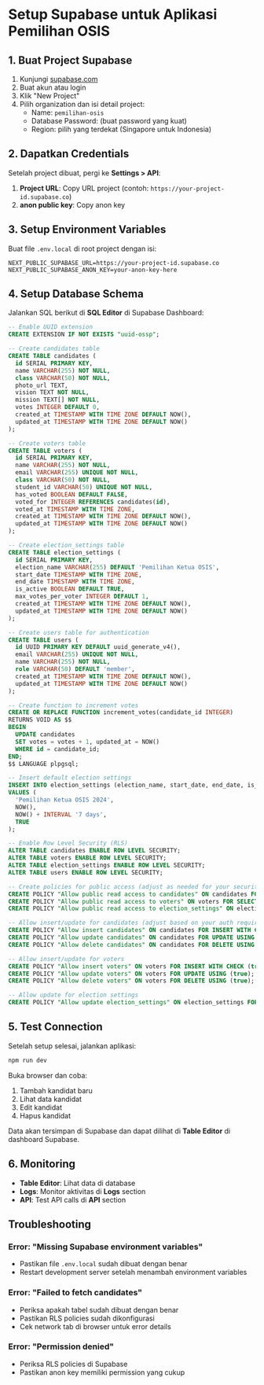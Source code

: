 # Setup Supabase untuk Aplikasi Pemilihan OSIS

## 1. Buat Project Supabase

1. Kunjungi [supabase.com](https://supabase.com)
2. Buat akun atau login
3. Klik "New Project"
4. Pilih organization dan isi detail project:
   - Name: `pemilihan-osis`
   - Database Password: (buat password yang kuat)
   - Region: pilih yang terdekat (Singapore untuk Indonesia)

## 2. Dapatkan Credentials

Setelah project dibuat, pergi ke **Settings > API**:

1. **Project URL**: Copy URL project (contoh: `https://your-project-id.supabase.co`)
2. **anon public key**: Copy anon key

## 3. Setup Environment Variables

Buat file `.env.local` di root project dengan isi:

```env
NEXT_PUBLIC_SUPABASE_URL=https://your-project-id.supabase.co
NEXT_PUBLIC_SUPABASE_ANON_KEY=your-anon-key-here
```

## 4. Setup Database Schema

Jalankan SQL berikut di **SQL Editor** di Supabase Dashboard:

```sql
-- Enable UUID extension
CREATE EXTENSION IF NOT EXISTS "uuid-ossp";

-- Create candidates table
CREATE TABLE candidates (
  id SERIAL PRIMARY KEY,
  name VARCHAR(255) NOT NULL,
  class VARCHAR(50) NOT NULL,
  photo_url TEXT,
  vision TEXT NOT NULL,
  mission TEXT[] NOT NULL,
  votes INTEGER DEFAULT 0,
  created_at TIMESTAMP WITH TIME ZONE DEFAULT NOW(),
  updated_at TIMESTAMP WITH TIME ZONE DEFAULT NOW()
);

-- Create voters table
CREATE TABLE voters (
  id SERIAL PRIMARY KEY,
  name VARCHAR(255) NOT NULL,
  email VARCHAR(255) UNIQUE NOT NULL,
  class VARCHAR(50) NOT NULL,
  student_id VARCHAR(50) UNIQUE NOT NULL,
  has_voted BOOLEAN DEFAULT FALSE,
  voted_for INTEGER REFERENCES candidates(id),
  voted_at TIMESTAMP WITH TIME ZONE,
  created_at TIMESTAMP WITH TIME ZONE DEFAULT NOW(),
  updated_at TIMESTAMP WITH TIME ZONE DEFAULT NOW()
);

-- Create election_settings table
CREATE TABLE election_settings (
  id SERIAL PRIMARY KEY,
  election_name VARCHAR(255) DEFAULT 'Pemilihan Ketua OSIS',
  start_date TIMESTAMP WITH TIME ZONE,
  end_date TIMESTAMP WITH TIME ZONE,
  is_active BOOLEAN DEFAULT TRUE,
  max_votes_per_voter INTEGER DEFAULT 1,
  created_at TIMESTAMP WITH TIME ZONE DEFAULT NOW(),
  updated_at TIMESTAMP WITH TIME ZONE DEFAULT NOW()
);

-- Create users table for authentication
CREATE TABLE users (
  id UUID PRIMARY KEY DEFAULT uuid_generate_v4(),
  email VARCHAR(255) UNIQUE NOT NULL,
  name VARCHAR(255) NOT NULL,
  role VARCHAR(50) DEFAULT 'member',
  created_at TIMESTAMP WITH TIME ZONE DEFAULT NOW(),
  updated_at TIMESTAMP WITH TIME ZONE DEFAULT NOW()
);

-- Create function to increment votes
CREATE OR REPLACE FUNCTION increment_votes(candidate_id INTEGER)
RETURNS VOID AS $$
BEGIN
  UPDATE candidates 
  SET votes = votes + 1, updated_at = NOW()
  WHERE id = candidate_id;
END;
$$ LANGUAGE plpgsql;

-- Insert default election settings
INSERT INTO election_settings (election_name, start_date, end_date, is_active) 
VALUES (
  'Pemilihan Ketua OSIS 2024',
  NOW(),
  NOW() + INTERVAL '7 days',
  TRUE
);

-- Enable Row Level Security (RLS)
ALTER TABLE candidates ENABLE ROW LEVEL SECURITY;
ALTER TABLE voters ENABLE ROW LEVEL SECURITY;
ALTER TABLE election_settings ENABLE ROW LEVEL SECURITY;
ALTER TABLE users ENABLE ROW LEVEL SECURITY;

-- Create policies for public access (adjust as needed for your security requirements)
CREATE POLICY "Allow public read access to candidates" ON candidates FOR SELECT USING (true);
CREATE POLICY "Allow public read access to voters" ON voters FOR SELECT USING (true);
CREATE POLICY "Allow public read access to election_settings" ON election_settings FOR SELECT USING (true);

-- Allow insert/update for candidates (adjust based on your auth requirements)
CREATE POLICY "Allow insert candidates" ON candidates FOR INSERT WITH CHECK (true);
CREATE POLICY "Allow update candidates" ON candidates FOR UPDATE USING (true);
CREATE POLICY "Allow delete candidates" ON candidates FOR DELETE USING (true);

-- Allow insert/update for voters
CREATE POLICY "Allow insert voters" ON voters FOR INSERT WITH CHECK (true);
CREATE POLICY "Allow update voters" ON voters FOR UPDATE USING (true);
CREATE POLICY "Allow delete voters" ON voters FOR DELETE USING (true);

-- Allow update for election settings
CREATE POLICY "Allow update election_settings" ON election_settings FOR UPDATE USING (true);
```

## 5. Test Connection

Setelah setup selesai, jalankan aplikasi:

```bash
npm run dev
```

Buka browser dan coba:
1. Tambah kandidat baru
2. Lihat data kandidat
3. Edit kandidat
4. Hapus kandidat

Data akan tersimpan di Supabase dan dapat dilihat di **Table Editor** di dashboard Supabase.

## 6. Monitoring

- **Table Editor**: Lihat data di database
- **Logs**: Monitor aktivitas di **Logs** section
- **API**: Test API calls di **API** section

## Troubleshooting

### Error: "Missing Supabase environment variables"
- Pastikan file `.env.local` sudah dibuat dengan benar
- Restart development server setelah menambah environment variables

### Error: "Failed to fetch candidates"
- Periksa apakah tabel sudah dibuat dengan benar
- Pastikan RLS policies sudah dikonfigurasi
- Cek network tab di browser untuk error details

### Error: "Permission denied"
- Periksa RLS policies di Supabase
- Pastikan anon key memiliki permission yang cukup
































